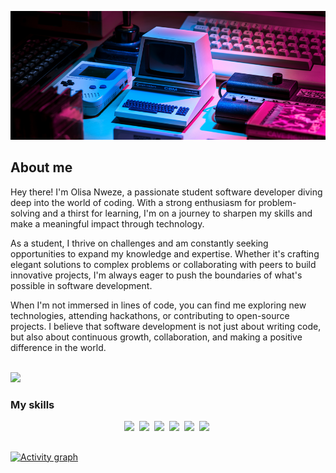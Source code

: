![](./assets/banner.png)

## About me

Hey there! I'm Olisa Nweze, a passionate student software developer diving deep 
into the world of coding. With a strong enthusiasm for problem-solving and a 
thirst for learning, I'm on a journey to sharpen my skills and make a meaningful 
impact through technology.

As a student, I thrive on challenges and am constantly seeking opportunities to 
expand my knowledge and expertise. Whether it's crafting elegant solutions to 
complex problems or collaborating with peers to build innovative projects, 
I'm always eager to push the boundaries of what's possible in software 
development.

When I'm not immersed in lines of code, you can find me exploring new 
technologies, attending hackathons, or contributing to open-source projects. 
I believe that software development is not just about writing code, but also 
about continuous growth, collaboration, and making a positive difference in the 
world.

<br />

<img src="https://komarev.com/ghpvc/?username=olisanweze&style=for-the-badge&color=004d4d">

### My skills
<p align="center">
  <img src="https://img.shields.io/badge/web-html-informational?style=for-the-badge&logo=html5&logoColor=white&color=004d4d"/>&nbsp;
  <img src="https://img.shields.io/badge/web-css-informational?style=for-the-badge&logo=css3&logoColor=white&color=004d4d"/>&nbsp;
  <img src="https://img.shields.io/badge/code-javascript-informational?style=for-the-badge&logo=javascript&logoColor=white&color=004d4d"/>&nbsp;
  <img src="https://img.shields.io/badge/code-react-informational?style=for-the-badge&logo=react&logoColor=white&color=004d4d")/>&nbsp;
  <img src="https://img.shields.io/badge/code-c%23-informational?style=for-the-badge&logo=csharp&logoColor=white&color=004d4d")/>&nbsp;
  <img src="https://img.shields.io/badge/db-mysql-informational?style=for-the-badge&logo=mysql&logoColor=white&color=004d4d")/>&nbsp;
</p>

##

[![Activity graph](https://github-readme-activity-graph.vercel.app/graph?username=olisanweze&theme=gotham&hide_border=true)](https://github.com/ashutosh00710/github-readme-activity-graph)